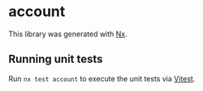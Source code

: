 # account

This library was generated with [Nx](https://nx.dev).

## Running unit tests

Run `nx test account` to execute the unit tests via [Vitest](https://vitest.dev/).
